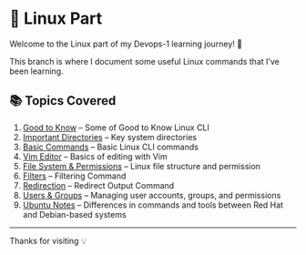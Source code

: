 # 🐧 Linux Part

Welcome to the Linux part of my Devops-1 learning journey! 🚀

This branch is where I document some useful Linux commands that I’ve been learning.

## 📚 Topics Covered

1. [Good to Know](./0_Good-to-Know.md) – Some of Good to Know Linux CLI
2. [Important Directories](./1_Important%20Directory.md) – Key system directories
3. [Basic Commands](./2_Basic-Command.md) – Basic Linux CLI commands
4. [Vim Editor](./3_Vim-Editor.md) – Basics of editing with Vim
5. [File System & Permissions](./4_File-System-Permission.md) – Linux file structure and permission
6. [Filters](./5_Filter.md) – Filtering Command
7. [Redirection](./6_Redirection.md) – Redirect Output Command 
8. [Users & Groups](./7_Users-Groups.md) – Managing user accounts, groups, and permissions
9. [Ubuntu Notes](./8_Ubuntu.md) – Differences in commands and tools between Red Hat and Debian-based systems

---
Thanks for visiting 💡
